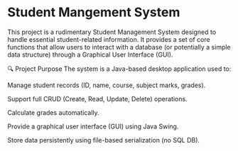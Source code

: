 # Student Mangement System

This project is a rudimentary Student Management System designed to handle essential student-related information. It provides a set of core functions that allow users to interact with a database (or potentially a simple data structure) through a Graphical User Interface (GUI).

🔍 Project Purpose
The system is a Java-based desktop application used to:

Manage student records (ID, name, course, subject marks, grades).

Support full CRUD (Create, Read, Update, Delete) operations.

Calculate grades automatically.

Provide a graphical user interface (GUI) using Java Swing.

Store data persistently using file-based serialization (no SQL DB).
                                         
